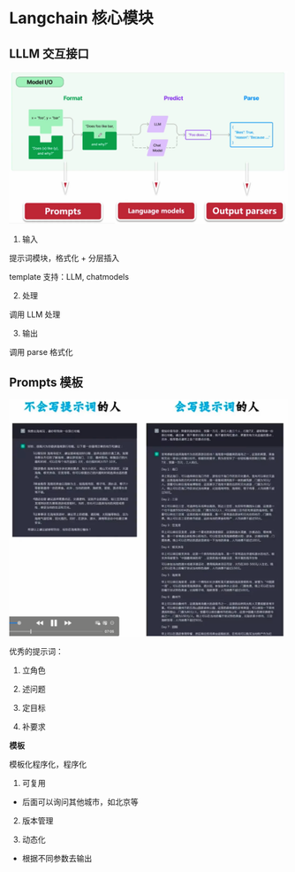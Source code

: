 # Langchain 核心模块

## LLLM 交互接口

![alt text](../../images/llmIO.png)

1. 输入

提示词模块，格式化 + 分层插入

template 支持：LLM, chatmodels

2. 处理

调用 LLM 处理

3. 输出

调用 parse 格式化

## Prompts 模板

![alt text](../../images/prompts-use.png)

优秀的提示词：

1. 立角色

2. 述问题

3. 定目标

4. 补要求

**模板**

模板化程序化，程序化

1. 可复用

- 后面可以询问其他城市，如北京等

2. 版本管理

3. 动态化

- 根据不同参数去输出
